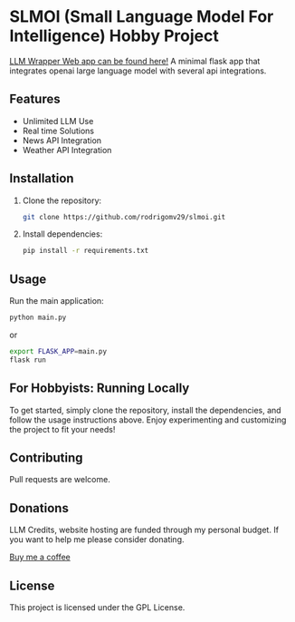# SLMOI (Small Language Model For Intelligence) Hobby Project
[LLM Wrapper Web app can be found here!](https://llm-wrapper-5a3ac8b7fbbd.herokuapp.com/)
A minimal flask app that integrates openai large language model with several api integrations. 

## Features
- Unlimited LLM Use
- Real time Solutions
- News API Integration
- Weather API Integration

## Installation
1. Clone the repository:
   ```bash
   git clone https://github.com/rodrigomv29/slmoi.git
   ```
2. Install dependencies:
   ```bash
   pip install -r requirements.txt
   ```

## Usage
Run the main application:
```bash
python main.py
```
or 
```bash
export FLASK_APP=main.py
flask run
```

## For Hobbyists: Running Locally

To get started, simply clone the repository, install the dependencies, and follow the usage instructions above. Enjoy experimenting and customizing the project to fit your needs!

## Contributing
Pull requests are welcome.

## Donations
LLM Credits, website hosting are funded through my personal budget. If you want to help me please consider donating.

[Buy me a coffee](https://buymeacoffee.com/rodrigo_morales)

## License
This project is licensed under the GPL License.
